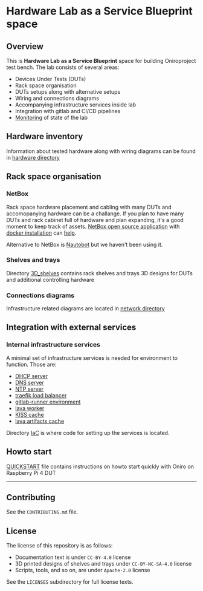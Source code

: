 <!--
SPDX-FileCopyrightText: Huawei Inc.

SPDX-License-Identifier: CC-BY-4.0
-->

# Hardware Lab as a Service Blueprint space

## Overview

This is **Hardware Lab as a Service Blueprint** space for building Oniroproject test bench. The lab consists of several areas:

* Devices Under Tests (DUTs)
* Rack space organisation
* DUTs setups along with alternative setups
* Wiring and connections diagrams
* Accompanying infrastructure services inside lab
* Integration with gitlab and CI/CD pipelines
* [Monitoring](Observability) of state of the lab

## Hardware inventory
Information about tested hardware along with wiring diagrams can be found in [hardware directory](hardware)

## Rack space organisation
### NetBox
Rack space hardware placement and cabling with many DUTs and accomopanying hardware can be a challange. If you plan to have many DUTs and rack cabinet full of hardware and plan expanding, it's a good moment to keep track of assets. [NetBox open source application](https://docs.netbox.dev/) with [docker installation](https://hub.docker.com/r/netboxcommunity/netbox/) can [help](IaC/docker/netbox-docker).

Alternative to NetBox is [Nautobot](https://www.networktocode.com/nautobot/) but we haven't been using it.

### Shelves and trays
Directory [3D_shelves](3D_shelves) contains rack shelves and trays 3D designs for DUTs and additional controlling hardware

### Connections diagrams
Infrastructure related diagrams are located in [network directory](network)

## Integration with external services
### Internal infrastructure services
A minimal set of infrastructure services is needed for environment to function. Those are:
* [DHCP server](IaC/docker/isc-dhcp-server)
* [DNS server](IaC/docker/bind9)
* [NTP server](IaC/docker/chrony)
* [traefik load balancer](IaC/traefik)
* [gitlab-runner environment](IaC/gitlab-runner)
* [lava worker](https://git.ostc-eu.org/OSTC/infrastructure/lava/lava-playbooks)
* [KISS cache](IaC/docker/KissCache)
* [lava artifacts cache](IaC/docker/artifacts-cache)


Directory [IaC](IaC) is where code for setting up the services is located.

## Howto start

[QUICKSTART](QUICKSTART.md) file contains instructions on howto start quickly with Oniro on Raspberry Pi 4 DUT

---
## Contributing

See the `CONTRIBUTING.md` file.

## License

The license of this repository is as follows:

* Documentation text is under `CC-BY-4.0` license
* 3D printed designs of shelves and trays under `CC-BY-NC-SA-4.0` license
* Scripts, tools, and so on, are under `Apache-2.0` license

See the `LICENSES` subdirectory for full license texts.


